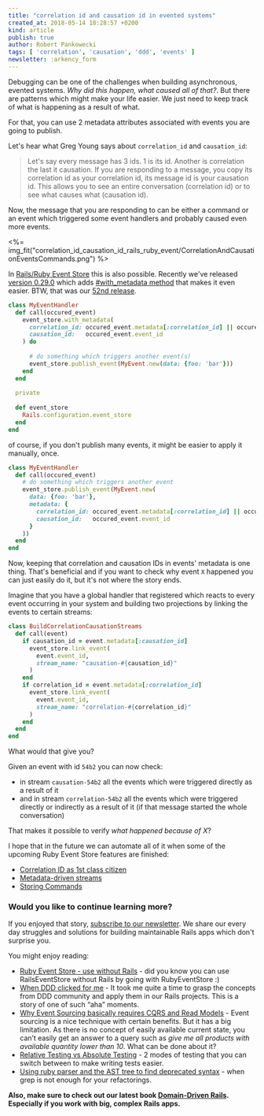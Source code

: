 ```yaml
---
title: "correlation id and causation id in evented systems"
created_at: 2018-05-14 18:28:57 +0200
kind: article
publish: true
author: Robert Pankowecki
tags: [ 'correlation', 'causation', 'ddd', 'events' ]
newsletter: :arkency_form
---
```


Debugging can be one of the challenges when building asynchronous, evented systems. _Why did this happen, what caused all of that?_. But there are patterns which might make your life easier. We just need to keep track of what is happening as a result of what.  

<!-- more -->

For that, you can use 2 metadata attributes associated with events you are going to publish.

Let's hear what Greg Young says about `correlation_id` and `causation_id`:

> Let's say every message has 3 ids. 1 is its id. Another is correlation the last it causation. 
> If you are responding to a message, you copy its correlation id as your correlation id, its message id is your causation id. 
> This allows you to see an entire conversation (correlation id) or to see what causes what (causation id).

Now, the message that you are responding to can be either a command or an event which triggered some event handlers and probably caused even more events.

<%= img_fit("correlation_id_causation_id_rails_ruby_event/CorrelationAndCausationEventsCommands.png") %>

In [Rails/Ruby Event Store](https://railseventstore.org/) this is also possible. Recently we've released [version 0.29.0](https://github.com/RailsEventStore/rails_event_store/releases/tag/v0.29.0) which adds [#with_metadata method](http://railseventstore.org/docs/request_metadata/#passing-your-own-metadata-using-with_metadata-method) that makes it even easier. BTW, that was our [52nd release](https://github.com/RailsEventStore/rails_event_store/releases).

```ruby
class MyEventHandler
  def call(occured_event)
    event_store.with_metadata(
      correlation_id: occured_event.metadata[:correlation_id] || occured_event.event_id,
      causation_id:   occured_event.event_id
    ) do
    
      # do something which triggers another event(s)
      event_store.publish_event(MyEvent.new(data: {foo: 'bar'}))   
    end
  end
  
  private
  
  def event_store
    Rails.configuration.event_store
  end
end
```

of course, if you don't publish many events, it might be easier to apply it manually, once.

```ruby
class MyEventHandler
  def call(occured_event)
    # do something which triggers another event
    event_store.publish_event(MyEvent.new(
      data: {foo: 'bar'},
      metadata: {
        correlation_id: occured_event.metadata[:correlation_id] || occured_event.event_id,
        causation_id:   occured_event.event_id
      }
    ))   
  end
end
```

Now, keeping that correlation and causation IDs in events' metadata is one thing. That's beneficial and if you want to check why event `X` happened you can just easily do it, but it's not where the story ends.

Imagine that you have a global handler that registered which reacts to every event occurring in your system and building two projections by linking the events to certain streams:

```ruby
class BuildCorrelationCausationStreams
  def call(event)
    if causation_id = event.metadata[:causation_id]
      event_store.link_event(
        event.event_id,
        stream_name: "causation-#{causation_id}"
      )
    end
    if correlation_id = event.metadata[:correlation_id]
      event_store.link_event(
        event.event_id, 
        stream_name: "correlation-#{correlation_id}"
      )
    end
  end
end
```

What would that give you?

Given an event with id `54b2` you can now check:

* in stream `causation-54b2` all the events which were triggered directly as a result of it
* and in stream `correlation-54b2` all the events which were triggered directly or indirectly as a result of it (if that message started the whole conversation)

That makes it possible to verify _what happened because of X_?

I hope that in the future we can automate all of it when some of the upcoming Ruby Event Store features are finished:

* [Correlation ID as 1st class citizen](https://github.com/RailsEventStore/rails_event_store/issues/346)
* [Metadata-driven streams](https://github.com/RailsEventStore/rails_event_store/issues/221)
* [Storing Commands](https://github.com/RailsEventStore/rails_event_store/issues/340)

### Would you like to continue learning more?

If you enjoyed that story, [subscribe to our newsletter](http://arkency.com/newsletter). We share our every day struggles and solutions for building maintainable Rails apps which don't surprise you.

You might enjoy reading:

* [Ruby Event Store - use without Rails](/ruby-event-store-use-without-rails/) - did you know you can use RailsEventStore without Rails by going with RubyEventStore :)
* [When DDD clicked for me](/when-ddd-clicked-for-me/) - It took me quite a time to grasp the concepts from DDD community and apply them in our Rails projects. This is a story of one of such “aha” moments.
* [Why Event Sourcing basically requires CQRS and Read Models](/why-event-sourcing-basically-requires-cqrs-and-read-models/) - Event sourcing is a nice technique with certain benefits. But it has a big limitation. As there is no concept of easily available current state, you can’t easily get an answer to a query such as _give me all products with available quantity lower than 10_. What can be done about it?
* [Relative Testing vs Absolute Testing](/relative-testing-vs-absolute-testing/) - 2 modes of testing that you can switch between to make writing tests easier.
* [Using ruby parser and the AST tree to find deprecated syntax](/using-ruby-parser-and-ast-tree-to-find-deprecated-syntax/) - when grep is not enough for your refactorings.

**Also, make sure to check out our latest book [Domain-Driven Rails](/domain-driven-rails/). Especially if you work with big, complex Rails apps.**

